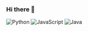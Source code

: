 ### Hi there 👋
![Python](https://img.shields.io/badge/Python-Expert-blue)
![JavaScript](https://img.shields.io/badge/JavaScript-Intermediate-yellow)
![Java](https://img.shields.io/badge/Java-Beginner-green)

<!--
**adko1396/adko1396** is a ✨ _special_ ✨ repository because its `README.md` (this file) appears on your GitHub profile.

Here are some ideas to get you started:

- 🔭 I’m currently working on ...
- 🌱 I’m currently learning ...
- 👯 I’m looking to collaborate on ...
- 🤔 I’m looking for help with ...
- 💬 Ask me about ...
- 📫 How to reach me: ...
- 😄 Pronouns: ...
- ⚡ Fun fact: ...




-->
